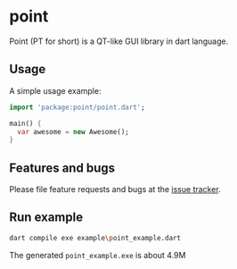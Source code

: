# point
Point (PT for short) is a QT-like GUI library in dart language.

## Usage

A simple usage example:

```dart
import 'package:point/point.dart';

main() {
  var awesome = new Awesome();
}
```

## Features and bugs

Please file feature requests and bugs at the [issue tracker][tracker].

[tracker]: http://example.com/issues/replaceme

## Run example
```sh
dart compile exe example\point_example.dart
```
The generated `point_example.exe` is about 4.9M